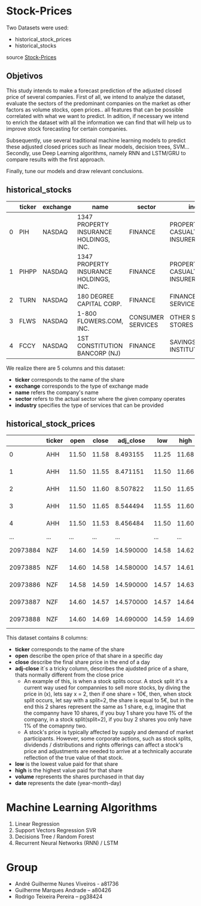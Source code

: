 # Stock-Prices
Two Datasets were used:
* historical_stock_prices
* historical_stocks

source [Stock-Prices](https://www.kaggle.com/ehallmar/daily-historical-stock-prices-1970-2018?fbclid=IwAR0mkRuSU1u5GSJDSBPmKbAsJa1gnfJ7GSjYOxuSrqwMwFfNa0UgUzKfhUk)

## Objetivos
This study intends to make a forecast prediction of the adjusted closed price of several companies. 
First of all, we intend to analyze the dataset, evaluate the sectors of the predominant companies on the market as other factors as volume stocks, open prices.. all features that can be possible correlated with what we want to predict.
In adition, if necessary we intend to enrich the dataset with all the information we can find that will help us to improve stock forecasting for certain companies.


Subsequently, use several traditional machine learning models to predict these adjusted closed prices such as linear models, decision trees, SVM...
Secondly, use Deep Learning algorithms, namely RNN and LSTM/GRU to compare results with the first approach.

Finally, tune our models and draw relevant conclusions.

## historical_stocks


| 					  |  ticker  			|	exchange	|	name									|	sector	 		 |	industry				  |
| ------------------- | ------------------- | ------------- | ----------------------------------------- | -------------------| -------------------------- | 
|  0				  |  PIH				|	NASDAQ		|	1347 PROPERTY INSURANCE HOLDINGS, INC.	| FINANCE	 		 | PROPERTY-CASUALTY INSURERS |
|  1				  |  PIHPP				|	NASDAQ		|	1347 PROPERTY INSURANCE HOLDINGS, INC.	| FINANCE	 		 | PROPERTY-CASUALTY INSURERS |
|  2				  |  TURN				|	NASDAQ		|	180  DEGREE CAPITAL CORP.				| FINANCE	 		 | FINANCE/INVESTORS SERVICES |
|  3				  |  FLWS				|	NASDAQ		|	1-800 FLOWERS.COM, INC.		 			| CONSUMER SERVICES	 | OTHER SPECIALTY STORES 	  |
|  4				  |  FCCY				|	NASDAQ		|	1ST CONSTITUTION BANCORP (NJ)			| FINANCE	 		 | SAVINGS INSTITUTIONS 	  |

We realize there are 5 columns and this dataset:
* **ticker** corresponds to the name of the share
* **exchange** corresponds to the type of exchange made
* **name** refers the company's name
* **sector** refers to the actual sector where the given company operates
* **industry** specifies the type of services that can be provided

## historical_stock_prices

| 					  |  ticker  			|	open	|	close	|	adj_close  |	low	 |  high  |  volume |    date      |
| ------------------- | ------------------- | --------- | --------- | ------------ | ------  | ------ | ------- | ------------ |
|  0				  |  AHH				|	11.50	|	11.58	| 	8.493155   |  11.25  | 11.68  |  4633900|  2013-05-08  |
|  1				  |  AHH				|	11.50	|	11.55	| 	8.471151   |  11.50  | 11.66  |  275800 |  2013-05-09  |
|  2				  |  AHH				|	11.50	|	11.60	| 	8.507822   |  11.50  | 11.65  |  277100 |  2013-05-10  |
|  3				  |  AHH				|	11.50	|	11.65	| 	8.544494   |  11.55  | 11.60  |  147400 |  2013-05-13  |
|  4				  |  AHH				|	11.50	|	11.53	|   8.456484   |  11.50  | 11.60  |  184100 |  2013-05-14  |
|  ...				  |  ...				|	...		|	...		| 	...		   |  ...    | ...	  |  ...	|   ...		   |
|  20973884			  |  NZF				|	14.60	|	14.59	| 	14.590000  |  14.58  | 14.62  |  137500 |  2018-08-20  |
|  20973885			  |  NZF				|	14.60	|	14.58	| 	14.580000  |  14.57  | 14.61  |  151200 |  2018-08-21  |
|  20973886			  |  NZF				|	14.58	|	14.59	| 	14.590000  |  14.57  | 14.63  |  185400 |  2018-08-22  |
|  20973887			  |  NZF				|	14.60	|	14.57	| 	14.570000  |  14.57  | 14.64  |  135600 |  2018-08-23  |
|  20973888			  |  NZF				|	14.60	|	14.69	| 	14.690000  |  14.59  | 14.69  |  180900 |  2018-08-24  |


This dataset contains 8 columns:
* **ticker** corresponds to the name of the share
* **open** describe the open price of that share in a specific day
* **close** describe the final share price in the end of a day
* **adj-close**  it´s a tricky column, describes the ajudsted price of a share, thats normally different from the close price
	- An example of this, is when a stock splits occur. A stock split it's a current way used for compannies to sell more stocks, by diving the price in (x), lets say x = 2, then if one share = 10€, then, when stock split occurs, let say with a split=2, the share is equal to 5€, but in the end this 2 shares represent the same as 1 share, e.g, imagine that the companny have 10 shares, if you buy 1 share you have 1% of the company, in a stock split(split=2), if you buy 2 shares you only have 1% of the comapnny two.
	- A stock's price is typically affected by supply and demand of market participants. However, some corporate actions, such as stock splits, dividends / distributions and rights offerings can affect a stock's price and adjustments are needed to arrive at a technically accurate reflection of the true value of that stock.
* **low** is the lowest value paid for that share
* **high** is the highest value paid for that share
* **volume** represents the shares purchased in that day
* **date** represents the date (year-month-day)



# Machine Learning Algorithms

1. Linear Regression
2. Support Vectors Regression SVR
3. Decisions Tree / Random Forest
4. Recurrent Neural Networks (RNN) / LSTM

# Group

* André Guilherme Nunes Viveiros - a81736
* Guilherme Marques Andrade – a80426
* Rodrigo Teixeira Pereira – pg38424


